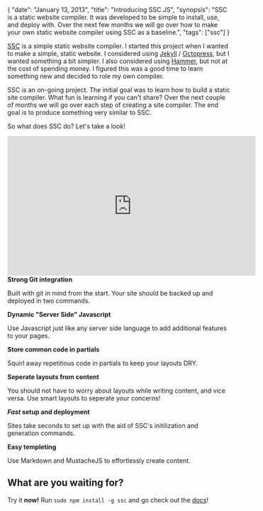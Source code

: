 <data>
{
    "date": "January 13, 2013",
    "title": "Introducing SSC.JS",
    "synopsis": "SSC is a static website compiler. It was developed to be simple to install, use, and deploy with. Over the next few months we will go over how to make your own static website compiler using SSC as a baseline.",
    "tags": ["ssc"]
}
</data>

<p>

[SSC](http://kaw2k.github.com/ssc-start/) is a simple static website compiler. I started this project when I wanted to make a simple, static website. I considered using [Jekyll](https://github.com/mojombo/jekyll) / [Octopress](http://octopress.org/), but I wanted something a bit simpler. I also considered using [Hammer](http://hammerformac.com/), but not at the cost of spending money. I figured this was a good time to learn something new and decided to role my own compiler.

SSC is an on-going project. The initial goal was to learn how to build a static site compiler. What fun is learning if you can't share? Over the next couple of months we will go over each step of creating a site compiler. The end goal is to produce something very similar to SSC.

So what does SSC do? Let's take a look!

<iframe width="560" height="315" src="http://www.youtube.com/embed/beFR_h2K7fQ" frameborder="0" allowfullscreen></iframe>


<div class="col-1-2">
<strong>Strong Git integration</strong>
<p>Built with git in mind from the start. Your site should be backed up and deployed in two commands.</p>
<strong>Dynamic "Server Side" Javascript</strong>
<p>Use Javascript just like any server side language to add additional features to your pages.</p>
<strong>Store common code in partials</strong>
<p>Squirl away repetitious code in partials to keep your layouts DRY.</p>
</div>
<div class="col-1-2">
<strong>Seperate layouts from content</strong>
<p>You should not have to worry about layouts while writing content, and vice versa. Use smart layouts to seperate your concerns!</p>
<strong><em>Fast</em> setup and deployment</strong>
<p>Sites take seconds to set up with the aid of SSC's initilization and generation commands.</p>
<strong>Easy templeting</strong>
<p>Use Markdown and MustacheJS to effortlessly create content.</p>
</div>

## What are you waiting for?

Try it **now!** Run `sudo npm install -g ssc` and go check out the [docs](http://kaw2k.github.com/ssc-start/)!
